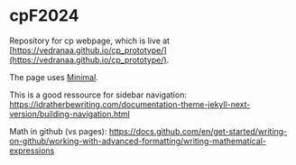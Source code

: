 # cpF2024

Repository for cp webpage, which is live at [https://vedranaa.github.io/cp_prototype/](https://vedranaa.github.io/cp_prototype/).

The page uses [Minimal](https://github.com/pages-themes/minimal).

This is a good ressource for sidebar navigation: https://idratherbewriting.com/documentation-theme-jekyll-next-version/building-navigation.html

Math in github (vs pages):
https://docs.github.com/en/get-started/writing-on-github/working-with-advanced-formatting/writing-mathematical-expressions
